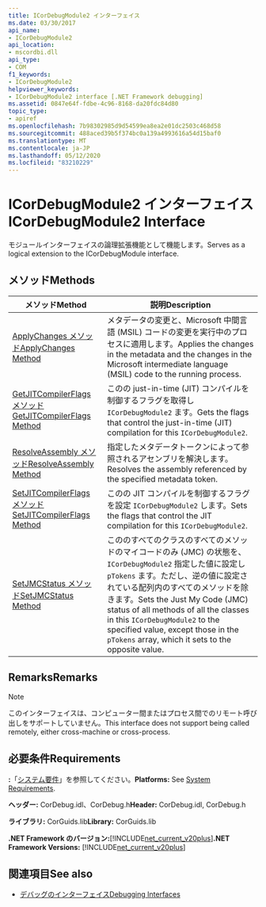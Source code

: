 ```yaml
---
title: ICorDebugModule2 インターフェイス
ms.date: 03/30/2017
api_name:
- ICorDebugModule2
api_location:
- mscordbi.dll
api_type:
- COM
f1_keywords:
- ICorDebugModule2
helpviewer_keywords:
- ICorDebugModule2 interface [.NET Framework debugging]
ms.assetid: 0847e64f-fdbe-4c96-8168-da20fdc84d80
topic_type:
- apiref
ms.openlocfilehash: 7b98302985d9d54599ea8ea2e01dc2503c468d58
ms.sourcegitcommit: 488aced39b5f374bc0a139a4993616a54d15baf0
ms.translationtype: MT
ms.contentlocale: ja-JP
ms.lasthandoff: 05/12/2020
ms.locfileid: "83210229"
---
```

# <a name="icordebugmodule2-interface"></a><span data-ttu-id="e6bba-102">ICorDebugModule2 インターフェイス</span><span class="sxs-lookup"><span data-stu-id="e6bba-102">ICorDebugModule2 Interface</span></span>

<span data-ttu-id="e6bba-103">モジュールインターフェイスの論理拡張機能として機能します。</span><span class="sxs-lookup"><span data-stu-id="e6bba-103">Serves as a logical extension to the ICorDebugModule interface.</span></span>  
  
## <a name="methods"></a><span data-ttu-id="e6bba-104">メソッド</span><span class="sxs-lookup"><span data-stu-id="e6bba-104">Methods</span></span>  
  
|<span data-ttu-id="e6bba-105">メソッド</span><span class="sxs-lookup"><span data-stu-id="e6bba-105">Method</span></span>|<span data-ttu-id="e6bba-106">説明</span><span class="sxs-lookup"><span data-stu-id="e6bba-106">Description</span></span>|  
|------------|-----------------|  
|[<span data-ttu-id="e6bba-107">ApplyChanges メソッド</span><span class="sxs-lookup"><span data-stu-id="e6bba-107">ApplyChanges Method</span></span>](icordebugmodule2-applychanges-method.md)|<span data-ttu-id="e6bba-108">メタデータの変更と、Microsoft 中間言語 (MSIL) コードの変更を実行中のプロセスに適用します。</span><span class="sxs-lookup"><span data-stu-id="e6bba-108">Applies the changes in the metadata and the changes in the Microsoft intermediate language (MSIL) code to the running process.</span></span>|  
|[<span data-ttu-id="e6bba-109">GetJITCompilerFlags メソッド</span><span class="sxs-lookup"><span data-stu-id="e6bba-109">GetJITCompilerFlags Method</span></span>](icordebugmodule2-getjitcompilerflags-method.md)|<span data-ttu-id="e6bba-110">このの just-in-time (JIT) コンパイルを制御するフラグを取得し `ICorDebugModule2` ます。</span><span class="sxs-lookup"><span data-stu-id="e6bba-110">Gets the flags that control the just-in-time (JIT) compilation for this `ICorDebugModule2`.</span></span>|  
|[<span data-ttu-id="e6bba-111">ResolveAssembly メソッド</span><span class="sxs-lookup"><span data-stu-id="e6bba-111">ResolveAssembly Method</span></span>](icordebugmodule2-resolveassembly-method.md)|<span data-ttu-id="e6bba-112">指定したメタデータトークンによって参照されるアセンブリを解決します。</span><span class="sxs-lookup"><span data-stu-id="e6bba-112">Resolves the assembly referenced by the specified metadata token.</span></span>|  
|[<span data-ttu-id="e6bba-113">SetJITCompilerFlags メソッド</span><span class="sxs-lookup"><span data-stu-id="e6bba-113">SetJITCompilerFlags Method</span></span>](icordebugmodule2-setjitcompilerflags-method.md)|<span data-ttu-id="e6bba-114">このの JIT コンパイルを制御するフラグを設定 `ICorDebugModule2` します。</span><span class="sxs-lookup"><span data-stu-id="e6bba-114">Sets the flags that control the JIT compilation for this `ICorDebugModule2`.</span></span>|  
|[<span data-ttu-id="e6bba-115">SetJMCStatus メソッド</span><span class="sxs-lookup"><span data-stu-id="e6bba-115">SetJMCStatus Method</span></span>](icordebugmodule2-setjmcstatus-method.md)|<span data-ttu-id="e6bba-116">こののすべてのクラスのすべてのメソッドのマイコードのみ (JMC) の状態を、 `ICorDebugModule2` 指定した値に設定し `pTokens` ます。ただし、逆の値に設定されている配列内のすべてのメソッドを除きます。</span><span class="sxs-lookup"><span data-stu-id="e6bba-116">Sets the Just My Code (JMC) status of all methods of all the classes in this `ICorDebugModule2` to the specified value, except those in the `pTokens` array, which it sets to the opposite value.</span></span>|  
  
## <a name="remarks"></a><span data-ttu-id="e6bba-117">Remarks</span><span class="sxs-lookup"><span data-stu-id="e6bba-117">Remarks</span></span>  
  
> [!NOTE]
> <span data-ttu-id="e6bba-118">このインターフェイスは、コンピューター間またはプロセス間でのリモート呼び出しをサポートしていません。</span><span class="sxs-lookup"><span data-stu-id="e6bba-118">This interface does not support being called remotely, either cross-machine or cross-process.</span></span>  
  
## <a name="requirements"></a><span data-ttu-id="e6bba-119">必要条件</span><span class="sxs-lookup"><span data-stu-id="e6bba-119">Requirements</span></span>  
 <span data-ttu-id="e6bba-120">**:**「[システム要件](../../get-started/system-requirements.md)」を参照してください。</span><span class="sxs-lookup"><span data-stu-id="e6bba-120">**Platforms:** See [System Requirements](../../get-started/system-requirements.md).</span></span>  
  
 <span data-ttu-id="e6bba-121">**ヘッダー:** CorDebug.idl、CorDebug.h</span><span class="sxs-lookup"><span data-stu-id="e6bba-121">**Header:** CorDebug.idl, CorDebug.h</span></span>  
  
 <span data-ttu-id="e6bba-122">**ライブラリ:** CorGuids.lib</span><span class="sxs-lookup"><span data-stu-id="e6bba-122">**Library:** CorGuids.lib</span></span>  
  
 <span data-ttu-id="e6bba-123">**.NET Framework のバージョン:**[!INCLUDE[net_current_v20plus](../../../../includes/net-current-v20plus-md.md)]</span><span class="sxs-lookup"><span data-stu-id="e6bba-123">**.NET Framework Versions:** [!INCLUDE[net_current_v20plus](../../../../includes/net-current-v20plus-md.md)]</span></span>  
  
## <a name="see-also"></a><span data-ttu-id="e6bba-124">関連項目</span><span class="sxs-lookup"><span data-stu-id="e6bba-124">See also</span></span>

- [<span data-ttu-id="e6bba-125">デバッグのインターフェイス</span><span class="sxs-lookup"><span data-stu-id="e6bba-125">Debugging Interfaces</span></span>](debugging-interfaces.md)
